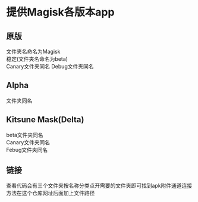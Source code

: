 # 提供Magisk各版本app

## 原版         
文件夹名命名为Magisk     
稳定(文件夹名命名为beta)      
Canary文件夹同名
Debug文件夹同名

## Alpha      
文件夹同名

## Kitsune Mask(Delta)    
beta文件夹同名       
Canary文件夹同名      
Febug文件夹同名

## 链接      
查看代码会有三个文件夹按名称分类点开需要的文件夹即可找到apk附件通道连接方法在这个仓库网址后面加上文件路径